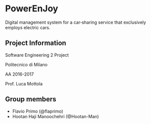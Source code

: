 # PowerEnJoy
Digital management system for a car‐sharing service that exclusively employs electric cars.

## Project Information
Software Engineering 2 Project

Politecnico di Milano

AA 2016-2017

Prof. Luca Mottola

## Group members
* Flavio Primo (@flaprimo)
* Hootan Haji Manoochehri (@Hootan-Man)
